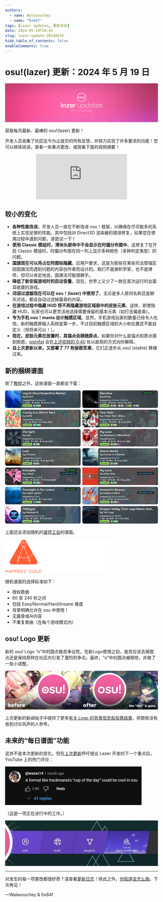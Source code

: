 ```yaml
---
authors:
  - name: Walavouchey
  - name: "0x84f"
tags: [Lazer updates, 更新日志]
date: 2024-05-19T20:43
slug: lazer-update-20240519
hide_table_of_contents: false
enableComments: true
---
```


# osu!(lazer) 更新：2024 年 5 月 19 日

![Banner](img/0519/banner.jpg)

获取每月最新、最棒的 osu!(lazer) 更新！

开发人员收集了社区迄今为止提交的所有反馈，并努力实现了许多要求的功能！您可以继续阅读，查看一些重点更改，或观看下面的视频摘要！<!-- truncate -->

<div align="center">
    <iframe src="https://player.bilibili.com/player.html?isOutside=true&aid=1154824398&bvid=BV1iZ421s72W&cid=1552673264&p=1" scrolling="no" border="0" frameborder="no" framespacing="0" allowfullscreen="true"></iframe>
</div>

## 较小的变化

- **各种性能改进**。开发人员一直在不断改进 osu！框架，以确保在尽可能多的系统上实现足够的性能。其中包括对 Direct3D 渲染器的错误修复，如果您在使用过程中遇到问题，请尝试一下！
- **使用 Classic 模组时，滑块头部命中不会显示在时偏分布图中**。这修复了在开启 Classic 模组时，时偏分布图在同一列上显示多种颜色（多种判定类型）的问题。
- **国旗现在可以用占位符图标隐藏**。应用户要求，这是为那些在某些司法管辖区因国旗法而遇到问题的内容创作者而设计的。我们不是旗帜学家，也不是律师，但可以肯定地说，国旗法可能很棘手。
- **降低了新安装游戏时的启动音量**。现在，世界上又少了一款在首次运行时会震耳欲聋的游戏。
- **词语过滤器现在可以在 osu！(lazer) 中使用了**。无论是多人房间名称还是聊天对话，都会自动过滤掉露骨的内容。
- **在游戏过程中隐藏 HUD 将不再隐藏游戏区域层中的皮肤元素**。这样，即使隐藏 HUD，玩家也可以更灵活地选择需要保留的基本元素（如打击偏差条）。
- **专为手机 osu！mania 设计触摸区域**。显然，手机游戏玩家的数量已经令人吃惊。新的触摸屏输入系统是第一步，不过目前触摸区域的大小和位置还不能自定义（但将来可以！）。
- **现在，皮肤元素在放置时，其锚点会跟随原点**。如果你对什么是锚点和原点感到困惑，[pishifat](https://osu.ppy.sh/users/3178418) 会在[上述视频的 0:40](https://www.bilibili.com/video/BV1iZ421s72W/?t=40) 处以直观的方式向你解释。
- **自上次更新以来，又部署了 77 枚秘密奖章**。它们正逐步从 osu! (stable) 移植过来。

## 新的捆绑谱面

除了[教程](https://osu.ppy.sh/beatmapsets/1011011#osu/2116202)之外，这些谱面一直都会下载：

![总会下载的谱面](img/0519/always-bundled-maps.png)

上面还会添加随机的[谱师工会](https://osu.ppy.sh/wiki/Community/Mappers_Guild)的谱面。

![谱师工会的谱面组成](img/0519/mappers-guild-maps.png)

随机谱面的选择标准如下：

- 授权歌曲
- 60 至 240 秒之间
- 包括 Easy/Normal/Hard/Insane 难度
- 背景明确允许在 osu 中使用！
- 无露骨或AI内容
- 不重复歌曲（在每个游戏模式内）

## osu! Logo 更新

新的 osu! Logo “o”中的圆点极具争议性，在新Logo使用之初，是否应该去掉圆点还是保持原样在社区内引发了激烈的争论。最终，“o”中的圆点被移除，并做了一些小调整。

![osu! 粉饼中小点处理前后对比图](img/0519/comparison-logo-dot.jpg)

上次更新的新闻帖子中提供了更多[有关 Logo 的背景信息和投票结果](https://osu.ppy.sh/home/news/2024-04-13-osu-lazer-updates-april-13-2024#the-cookie-question)，供那些没有收到讨论风声的人参考。

## 未来的“每日谱面”功能

这并不是本次更新的变化，但在[上次更新](https://www.bilibili.com/video/BV1Hz421C7ny)呼吁提出 Lazer 开发的下一个重点后，YouTube 上的热门评论：

![YouTube 网友评论](img/0519/cup-of-the-day-comment.jpg)

（这是一项正在进行中的工作。）

![即将出现的“每日挑战”功能](img/0519/daily-challenge-wip.jpg)

---

对发生的每一项更改都很好奇？请查看[更新日志](https://osu.ppy.sh/home/changelog/lazer/2024.519.0)！除此之外，[你知道该怎么做](https://osu.ppy.sh/home/download)。下次再见！

—Walavouchey & 0x84f

